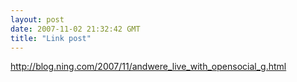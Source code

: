 ```yaml
---
layout: post
date: 2007-11-02 21:32:42 GMT
title: "Link post"
---
```

<http://blog.ning.com/2007/11/andwere_live_with_opensocial_g.html>

